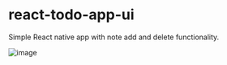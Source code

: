 # react-todo-app-ui 
Simple React native app with note add and delete functionality.



![image](https://user-images.githubusercontent.com/51815545/213387409-95d87a28-7fb4-4294-9eef-07e0e02a7a7f.png)
